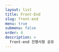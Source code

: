```yaml
---
layout: list
title: Front-End
slug: front-end
menu: true
submenu: false
order: 4
description: >
  front-end 진행사항 공유
---
```


